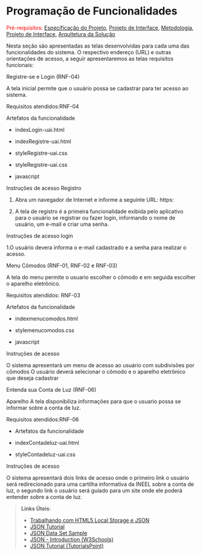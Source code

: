 # Programação de Funcionalidades

<span style="color:red">Pré-requisitos: <a href="2-Especificação do Projeto.md"> Especificação do Projeto</a></span>, <a href="3-Projeto de Interface.md"> Projeto de Interface</a>, <a href="4-Metodologia.md"> Metodologia</a>, <a href="3-Projeto de Interface.md"> Projeto de Interface</a>, <a href="5-Arquitetura da Solução.md"> Arquitetura da Solução</a>



Nesta seção são apresentadas as telas desenvolvidas para cada uma das funcionalidades do sistema. O respectivo endereço (URL) e outras orientações de acesso, a seguir apresentaremos as telas requisitos funcionais: 

Registre-se e Login (RNF-04) 

 

A tela inicial permite que o usuário possa se cadastrar para ter acesso ao sistema.  

 

 

Requisitos atendidos:RNF-04 



 

 Artefatos da funcionalidade  

- indexLogin-uai.html  

- indexRegistre-uai.html 

 - styleRegistre-uai.css 

- styleRegistre-uai.css 

- javascript 

 

Instruções de acesso Registro 

1. Abra um navegador de Internet e informe a seguinte URL: https: 

2. A tela de registro é a primeira funcionalidade exibida pelo aplicativo para o usuário se registrar ou fazer login, informando o nome de usuário, um e-mail e criar uma senha. 

Instruções de acesso login 

1.O usuário devera informa o e-mail cadastrado e a senha para realizar o acesso. 

 

Menu Cômodos (RNF-01, RNF-02 e RNF-03) 

A tela do menu permite o usuario escolher o cômodo   e em seguida escolher o aparelho eletrônico. 

 

 

 

Requisitos atendidos: RNF-03 

 

 Artefatos da funcionalidade  

- indexmenucomodos.html 

- stylemenucomodos.css 

- javascript 

Instruções de acesso 

O sistema apresentará um menu de acesso ao usuário com subdivisões por cômodos O usuário deverá selecionar o cômodo e o aparelho eletrônico que deseja cadastrar 

 

 

Entenda sua Conta de Luz (RNF-06) 

 

Aparelho A tela disponibiliza informações para que o usuario possa se informar sobre a conta de luz. 

 

Requisitos atendidos:RNF-06 

 

- Artefatos da funcionalidade  

- indexContadeluz-uai.html 

- styleContadeluz-uai.css 

Instruções de acesso 

O sistema apresentará dois links   de acesso onde o primeiro link o usuário será redirecionado para uma cartilha informativa da INEEL sobre a conta de luz, o segundo link o usuário será guiado para um site onde ele poderá entender sobre a conta de luz. 

 

> **Links Úteis**:
>
> - [Trabalhando com HTML5 Local Storage e JSON](https://www.devmedia.com.br/trabalhando-com-html5-local-storage-e-json/29045)
> - [JSON Tutorial](https://www.w3resource.com/JSON)
> - [JSON Data Set Sample](https://opensource.adobe.com/Spry/samples/data_region/JSONDataSetSample.html)
> - [JSON - Introduction (W3Schools)](https://www.w3schools.com/js/js_json_intro.asp)
> - [JSON Tutorial (TutorialsPoint)](https://www.tutorialspoint.com/json/index.htm)
